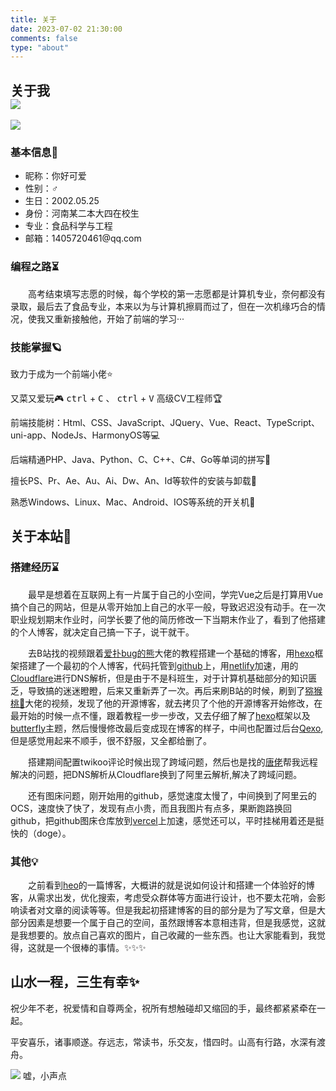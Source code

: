 ```yaml
---
title: 关于
date: 2023-07-02 21:30:00
comments: false
type: "about"
---
```


<link rel="stylesheet" type="text/css" href="/css/about.css">
<link rel="stylesheet" type="text/css" href="https://at.alicdn.com/t/c/font_4092704_l22qnk6x7q9.css">

<div class='about-top'>
    <h2 class="about_me"><span>关于我</span><div class='darling_ico'><img src="/assets/Darling.ico"></div></h2>
    <div class='darling_png'><img src="/assets/Darling.png"></div>
</div>
<div class="about_page">
    <h3>基本信息📃</h3>
    <ul>
        <li>昵称：你好可爱</li>
        <li>性别：♂</li>
        <li>生日：2002.05.25</li>
        <li>身份：河南某二本大四在校生</li>
        <li>专业：食品科学与工程</li>
        <li>邮箱：1405720461@qq.com</li>
    </ul>
    <h3>编程之路⏳</h3>
    <p>&emsp;&emsp;高考结束填写志愿的时候，每个学校的第一志愿都是计算机专业，奈何都没有录取，最后去了食品专业，本来以为与计算机擦肩而过了，但在一次机缘巧合的情况，使我又重新接触他，开始了前端的学习···</p>
    <h3>技能掌握🪐</h3>
    <p><span class="iconfont icon-duigou1"></span>致力于成为一个前端小佬⭐ </p>
    <p><span class="iconfont icon-duigou1"></span>又菜又爱玩🎮 <kbd>ctrl</kbd> + <kbd>C</kbd> 、 <kbd>ctrl</kbd> + <kbd>V</kbd> 高级CV工程师🏆</p>
    <p><span class="iconfont icon-duigou1"></span>前端技能树：Html、CSS、JavaScript、JQuery、Vue、React、TypeScript、uni-app、NodeJs、HarmonyOS等💻</p>
    <p><span class="iconfont icon-cuowu"></span>后端精通PHP、Java、Python、C、C++、C#、Go等单词的拼写🎲</p>
    <p><span class="iconfont icon-cuowu"></span>擅长PS、Pr、Ae、Au、Ai、Dw、An、Id等软件的安装与卸载🎃</p>
    <p><span class="iconfont icon-cuowu"></span>熟悉Windows、Linux、Mac、Android、IOS等系统的开关机👻</p>
</div>
<h2>关于本站🔗</h2>
<div class="about_page">
    <h3>搭建经历⌛</h3>
    <p>
        &emsp;&emsp;最早是想着在互联网上有一片属于自己的小空间，学完Vue之后是打算用Vue搞个自己的网站，但是从零开始加上自己的水平一般，导致迟迟没有动手。在一次职业规划期末作业时，问学长要了他的简历修改一下当期末作业了，看到了他搭建的个人博客，就决定自己搞一下子，说干就干。
    </p>
    <p>
        &emsp;&emsp;去B站找的视频跟着<a href='https://blog.cuijiacai.com/blog-building/'>爱扑bug的熊</a>大佬的教程搭建一个基础的博客，用<a href='https://hexo.io/zh-cn/index.html'>hexo</a>框架搭建了一个最初的个人博客，代码托管到<a href='https://github.com/'>github</a>上，用<a href='https://www.netlify.com/'>netlify</a>加速，用的<a href='https://dash.cloudflare.com/'>Cloudflare</a>进行DNS解析，但是由于不是科班生，对于计算机基础部分的知识匮乏，导致搞的迷迷瞪瞪，后来又重新弄了一次。再后来刷B站的时候，刷到了<a href='https://www.fomal.cc/'>猕猴桃🥝</a>大佬的视频，发现了他的开源博客，就去拷贝了个他的开源博客开始修改，在最开始的时候一点不懂，跟着教程一步一步改，又去仔细了解了<a href='https://hexo.io/zh-cn/index.html'>hexo</a>框架以及<a href='https://butterfly.zhheo.com/docs/'>butterfly</a>主题，然后慢慢修改最后变成现在博客的样子，中间也配置过后台<a href='https://qexo-wiki.vercel.app/'>Qexo</a>,但是感觉用起来不顺手，很不舒服，又全都给删了。
    </p>
    <p>
        &emsp;&emsp;搭建期间配置twikoo评论时候出现了跨域问题，然后也是找的<a href='https://fe32.top/'>唐佬</a>帮我远程解决的问题，把DNS解析从Cloudflare换到了阿里云解析,解决了跨域问题。
    </p>
    <p>
        &emsp;&emsp;还有图床问题，刚开始用的github，感觉速度太慢了，中间换到了阿里云的OCS，速度快了快了，发现有点小贵，而且我图片有点多，果断跑路换回github，把github图床仓库放到<a href='https://vercel.com/'>vercel</a>上加速，感觉还可以，平时挂梯用着还是挺快的（doge）。
    </p>
    <h3>其他💡</h3>
    <p>
        &emsp;&emsp;之前看到<a href='https://blog.zhheo.com/p/30c885b3.html'>heo</a>的一篇博客，大概讲的就是说如何设计和搭建一个体验好的博客，从需求出发，优化搜索，考虑受众群体等方面进行设计，也不要太花哨，会影响读者对文章的阅读等等。但是我起初搭建博客的目的部分是为了写文章，但是大部分因素是想要一个属于自己的空间，虽然跟博客本意相违背，但是我感觉，这就是我想要的。放点自己喜欢的图片，自己收藏的一些东西。也让大家能看到，我觉得，这就是一个很棒的事情。✨✨✨
    </p>
</div>
<h2>山水一程，三生有幸✨</h2>
<div class="about_page benediction">
    <div id="benediction-left">
        <p>祝少年不老，祝爱情和自尊两全，祝所有想触碰却又缩回的手，最终都紧紧牵在一起。</p>
        <p>平安喜乐，诸事顺遂。存远志，常读书，乐交友，惜四时。山高有行路，水深有渡舟。</p>
    </div>
    <div id="benediction-right">
        <img src="/assets/nihaokeai.jpg">
        <span>嘘，小声点</span>
    </div>
</div>
